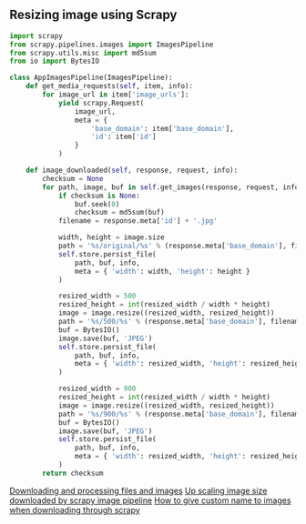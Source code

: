 ## Resizing image using Scrapy

```python
import scrapy
from scrapy.pipelines.images import ImagesPipeline
from scrapy.utils.misc import md5sum
from io import BytesIO

class AppImagesPipeline(ImagesPipeline):
    def get_media_requests(self, item, info):
        for image_url in item['image_urls']:
            yield scrapy.Request(
                image_url,
                meta = {
                    'base_domain': item['base_domain'],
                    'id': item['id']
                }
            )

    def image_downloaded(self, response, request, info):
        checksum = None
        for path, image, buf in self.get_images(response, request, info):
            if checksum is None:
                buf.seek(0)
                checksum = md5sum(buf)
            filename = response.meta['id'] + '.jpg'

            width, height = image.size
            path = '%s/original/%s' % (response.meta['base_domain'], filename)
            self.store.persist_file(
                path, buf, info,
                meta = { 'width': width, 'height': height }
            )

            resized_width = 500
            resized_height = int(resized_width / width * height)
            image = image.resize((resized_width, resized_height))
            path = '%s/500/%s' % (response.meta['base_domain'], filename)
            buf = BytesIO()
            image.save(buf, 'JPEG')
            self.store.persist_file(
                path, buf, info,
                meta = { 'width': resized_width, 'height': resized_height }
            )

            resized_width = 900
            resized_height = int(resized_width / width * height)
            image = image.resize((resized_width, resized_height))
            path = '%s/900/%s' % (response.meta['base_domain'], filename)
            buf = BytesIO()
            image.save(buf, 'JPEG')
            self.store.persist_file(
                path, buf, info,
                meta = { 'width': resized_width, 'height': resized_height }
            )
        return checksum
```

[Downloading and processing files and images](https://docs.scrapy.org/en/latest/topics/media-pipeline.html#topics-images-thumbnails)
[Up scaling image size downloaded by scrapy image pipeline](https://stackoverflow.com/questions/35846954/up-scaling-image-size-downloaded-by-scrapy-image-pipeline)
[How to give custom name to images when downloading through scrapy](https://stackoverflow.com/questions/31779995/how-to-give-custom-name-to-images-when-downloading-through-scrapy)

